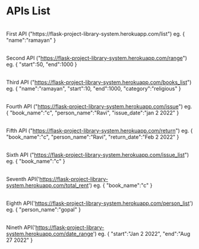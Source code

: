 <h1>APIs List </h1>
<br>First API ("https://flask-project-library-system.herokuapp.com/list")
eg.
{
	"name":"ramayan"
}

<br>Second API ("https://flask-project-library-system.herokuapp.com/range")
eg. 
  {
	"start":50,
	"end":1000
}

<br>Third API ("https://flask-project-library-system.herokuapp.com/books_list")
eg.
{
	"name":"ramayan",
	"start":10,
	"end":1000,
	"category":"religious"
	}

<br>Fourth API ("https://flask-project-library-system.herokuapp.com/issue")
eg.
{
	"book_name":"c",
	"person_name":"Ravi",
	"issue_date":"jan 2 2022"
}

<br> Fifth API ("https://flask-project-library-system.herokuapp.com/return")
eg.
{
	"book_name":"c",
	"person_name":"Ravi",
	"return_date":"Feb 2 2022"
}

<br> Sixth API ("https://flask-project-library-system.herokuapp.com/issue_list")
eg.
{
	"book_name":"c"
}

<br> Seventh API('https://flask-project-library-system.herokuapp.com/total_rent')
eg. 
{
	"book_name":"c"
}

<br> Eighth API('https://flask-project-library-system.herokuapp.com/person_list')
eg.
{
	"person_name":"gopal"
}

<br> Nineth API('https://flask-project-library-system.herokuapp.com/date_range')
eg.
{
"start":"Jan 2 2022",
"end":"Aug 27 2022"
}
